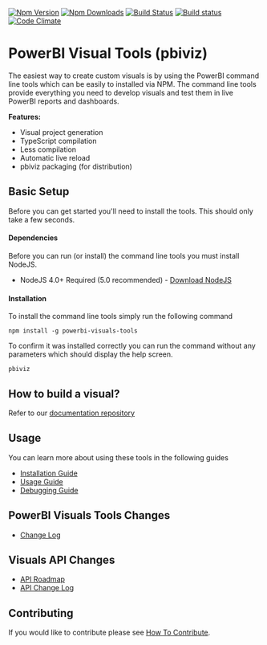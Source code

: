 [![Npm Version](https://img.shields.io/npm/v/powerbi-visuals-tools.svg?style=flat)](https://www.npmjs.com/package/powerbi-visuals-tools)
[![Npm Downloads](https://img.shields.io/npm/dm/powerbi-visuals-tools.svg?style=flat)](https://www.npmjs.com/package/powerbi-visuals-tools)
[![Build Status](https://travis-ci.org/Microsoft/PowerBI-visuals-tools.svg?branch=master)](https://travis-ci.org/Microsoft/PowerBI-visuals-tools)
[![Build status](https://ci.appveyor.com/api/projects/status/ogws5ib33i35o5hs/branch/master?svg=true)](https://ci.appveyor.com/project/spatney/powerbi-visuals-tools)
[![Code Climate](https://codeclimate.com/github/Microsoft/PowerBI-visuals-tools/badges/gpa.svg)](https://codeclimate.com/github/Microsoft/PowerBI-visuals-tools)
# PowerBI Visual Tools (pbiviz)

The easiest way to create custom visuals is by using the PowerBI command line tools which can be easily to installed via NPM. The command line tools provide everything you need to develop visuals and test them in live PowerBI reports and dashboards.

**Features:**

* Visual project generation
* TypeScript compilation
* Less compilation
* Automatic live reload
* pbiviz packaging (for distribution)

## Basic Setup

Before you can get started you'll need to install the tools. This should only take a few seconds.

#### Dependencies

Before you can run (or install) the command line tools you must install NodeJS.

* NodeJS 4.0+ Required (5.0 recommended) - [Download NodeJS](https://nodejs.org)

#### Installation

To install the command line tools simply run the following command

```
npm install -g powerbi-visuals-tools
```

To confirm it was installed correctly you can run the command without any parameters which should display the help screen.

```
pbiviz
```

## How to build a visual?
Refer to our [documentation repository](https://github.com/Microsoft/PowerBI-visuals)

## Usage

You can learn more about using these tools in the following guides

* [Installation Guide](https://github.com/Microsoft/PowerBI-visuals/tree/master/tools)
* [Usage Guide](https://github.com/Microsoft/PowerBI-visuals/blob/master/tools/usage.md)
* [Debugging Guide](https://github.com/Microsoft/PowerBI-visuals/blob/master/tools/debugging.md)

## PowerBI Visuals Tools Changes

* [Change Log](https://github.com/Microsoft/PowerBI-visuals-tools/blob/master/Changelog.md)

## Visuals API Changes

* [API Roadmap](https://github.com/Microsoft/PowerBI-visuals/blob/master/Roadmap/README.md)
* [API Change Log](https://github.com/Microsoft/PowerBI-visuals/blob/master/ChangeLog.md)

## Contributing

If you would like to contribute please see [How To Contribute](https://github.com/Microsoft/PowerBI-visuals-tools/blob/master/CONTRIBUTING.md).
